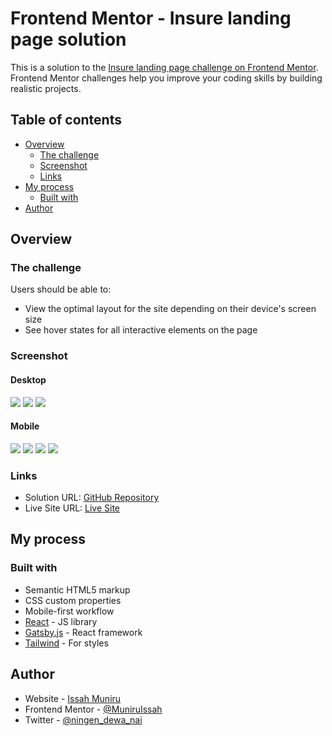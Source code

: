 # Frontend Mentor - Insure landing page solution

This is a solution to the [Insure landing page challenge on Frontend Mentor](https://www.frontendmentor.io/challenges/insure-landing-page-uTU68JV8). Frontend Mentor challenges help you improve your coding skills by building realistic projects.

## Table of contents

- [Overview](#overview)
  - [The challenge](#the-challenge)
  - [Screenshot](#screenshot)
  - [Links](#links)
- [My process](#my-process)
  - [Built with](#built-with)
- [Author](#author)

## Overview

### The challenge
Users should be able to:

- View the optimal layout for the site depending on their device's screen size
- See hover states for all interactive elements on the page

### Screenshot
#### Desktop
![](./screenshot.png)
![](./screenshot1.png)
![](./screenshot2.png)

#### Mobile
![](./screenshot_mobile.png)
![](./screenshot_mobile1.png)
![](./screenshot_mobile2.png)
![](./screenshot_mobile3.png)


### Links

- Solution URL: [GitHub Repository](https://github.com/MuniruIssah/frontendmento-main/tree/main/src/pages/pages/insure-landing-page)
- Live Site URL: [Live Site](https://frontendmento-main.vercel.app/pages/insure-landing-page/)

## My process

### Built with

- Semantic HTML5 markup
- CSS custom properties
- Mobile-first workflow
- [React](https://reactjs.org/) - JS library
- [Gatsby.js](https://www.gatsbyjs.com/) - React framework
- [Tailwind](https://tailwindcss.com/) - For styles



## Author

- Website - [Issah Muniru](https://muniruissah.github.io/muniru-issahs-portfolio/)
- Frontend Mentor - [@MuniruIssah](https://www.frontendmentor.io/profile/MuniruIssah)
- Twitter - [@ningen_dewa_nai](https://www.twitter.com/ningen_dewa_nai)
